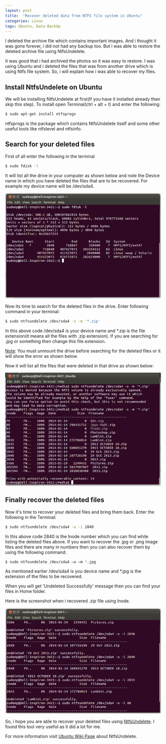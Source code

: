 ```yaml
---
layout: post
title:  "Recover deleted data from NTFS file system in Ubuntu"
categories: Linux
tags: Ubuntu, Data-BackUp
---
```

I deleted the archive file which contains important images. And i thought it was gone forever, i did not had any backup too. But i was able to restore the deleted archive file using NtfsUndelete.

It was good that i had archived the photos so it was easy to restore. I was using Ubuntu and i deleted the files that was from another drive which is using Ntfs file system. So, i will explain how i was able to recover my files.

<h2>Install NtfsUndelete on Ubuntu</h2>

We will be installing NtfsUndelete at first(If you have it installed already then skip this step). To install open Terminal(ctrl + alt + t) and enter the following:

```bash
$ sudo apt-get install ntfsprogs
```

ntfsprogs is the package which contains NtfsUndelete itself and some other useful tools like ntfslevel and ntfsinfo.

<h2>Search for your deleted files</h2>

First of all enter the following in the terminal

```bash
$ sudo fdisk -l
```

It will list all the drive in your computer as shown below and note the Device name in which you have deleted the files that are to be recovered. For example my device name will be /dev/sda4.

![Ubuntu Terminal Show devices list](/assets/post-images/2014/device-list-ubuntu.png)


Now its time to search for the deleted files in the drive. Enter following command in your terminal:

```bash
$ sudo ntfsundelete /dev/sda4 -s -m '*.zip'
```

In this above code /dev/sda4 is your device name and *.zip is the file extension(it means all the files with .zip extension). If you are searching for .jpg or something then change this file extension.

<span style="text-decoration: underline;">Note</span>: You must unmount the drive before searching for the deleted files or it will show the error as shown below.

Now it will list all the files that were deleted in that drive as shown below:

![Ubuntu Terminal Deleted Files](/assets/post-images/2014/deleted-files.png)

<h2>Finally recover the deleted files</h2>
Now it's time to recover your deleted files and bring them back. Enter the following in the Terminal:

```bash
$ sudo ntfsundelete /dev/sda4 -u -i 2840
```

In this above code 2840 is the Inode number which you can find while listing the deleted files above. If you want to recover the .jpg or .png image files and there are many in numbers then you can also recover them by using the following command:

```bash
$ sudo ntfsundelete /dev/sda4 –u –m *.jpg
```

As mentioned earlier /dev/sda4 is you device name and *.jpg is the extension of the files to be recovered.

When you will get 'Undeleted Successfully' message then you can find your files in Home folder.

Here is the screenshot when i recovered .zip file using Inode.

![Ubuntu Files Recovered Successfully](/assets/post-images/2014/file-recovered-successfully.png)

So, i hope you are able to recover your deleted files using <span style="text-decoration: underline;">NtfsUndelete</span>. I found this tool very useful as it did a lot for me.

For more information visit <a href="https://help.ubuntu.com/community/DataRecovery/NtfsUndelete">Ubuntu Wiki Page</a> about NtfsUndelete.
